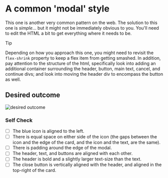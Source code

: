 # A common 'modal' style

This one is another very common pattern on the web. The solution to this one is
_simple_... but it might not be immediately obvious to you. You'll need to edit
the HTML a bit to get everything where it needs to be.

> [!TIP]
>
> Depending on how you approach this one, you might need to revisit the
> `flex-shrink` property to keep a flex item from getting smashed. In addition,
> pay attention to the structure of the html, specifically look into adding an
> additional container surrounding the header, button, main text, cancel, and
> continue divs; and look into moving the header div to encompass the button as
> well.

## Desired outcome

![desired outcome](./desired-outcome.png)

### Self Check

- [ ] The blue icon is aligned to the left.
- [ ] There is equal space on either side of the icon (the gaps between the icon
      and the edge of the card, and the icon and the text, are the same).
- [ ] There is padding around the edge of the modal.
- [ ] The header, text, and buttons are aligned with each other.
- [ ] The header is bold and a slightly larger text-size than the text.
- [ ] The close button is vertically aligned with the header, and aligned in the
      top-right of the card.
